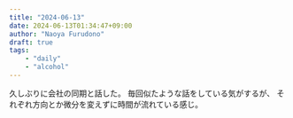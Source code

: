 ```yaml
---
title: "2024-06-13"
date: 2024-06-13T01:34:47+09:00
author: "Naoya Furudono"
draft: true
tags:
    - "daily"
    - "alcohol"
---
```


久しぶりに会社の同期と話した。
毎回似たような話をしている気がするが、
それぞれ方向とか微分を変えずに時間が流れている感じ。


